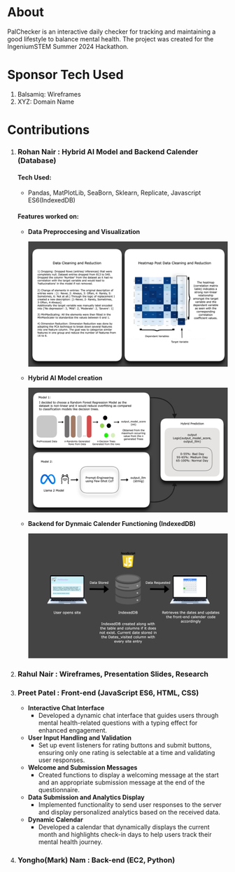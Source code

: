 # About 
PalChecker is an interactive daily checker for tracking and maintaining a good lifestyle to balance mental health. The project was created for the IngeniumSTEM Summer 2024 Hackathon. 

# Sponsor Tech Used

  1) Balsamiq: Wireframes
  2) XYZ: Domain Name

# Contributions
  
  1) ### Rohan Nair  :  Hybrid AI Model and Backend Calender (Database)

     #### Tech Used:
       - Pandas, MatPlotLib, SeaBorn, Sklearn, Replicate, Javascript ES6(IndexedDB)
     #### Features worked on:
      - **Data Preproccesing and Visualization**

        ![Part1: Steps taken to create Hybrid AI  Model](MLModel/Untitled.png?raw=true "Part1: Steps taken to create Hybrid AI  Model")

      - **Hybrid AI Model creation**

        ![Part2: Steps taken to create Hybrid AI  Model](MLModel/ReadMePt2.jpg?raw=true "Part2: Steps taken to create Hybrid AI  Model")

      - **Backend for Dynmaic Calender Functioning (IndexedDB)**
         
         ![Part1 Calender Backend Functioning](MLModel/ReadmePt3.png?raw=true "Part1 Calender Backend Functioning")
     
  1) ### Rahul Nair  :  Wireframes, Presentation Slides, Research
  2) ### Preet Patel  :  Front-end (JavaScript ES6, HTML, CSS)
        - **Interactive Chat Interface**
          - Developed a dynamic chat interface that guides users through mental health-related questions with a typing                                             effect for enhanced engagement.
        - **User Input Handling and Validation**
          - Set up event listeners for rating buttons and submit buttons, ensuring only one rating is selectable 
            at a time and validating user responses.
        - **Welcome and Submission Messages**
          - Created functions to display a welcoming message at the start and an appropriate submission message at the
            end of the questionnaire.
        - **Data Submission and Analytics Display**
          - Implemented functionality to send user responses to the server and display personalized analytics 
            based on the received data.
        - **Dynamic Calendar**
          - Developed a calendar that dynamically displays the current month and highlights check-in days to help users track 
            their mental health journey.
  3) ### Yongho(Mark) Nam : Back-end (EC2, Python)
